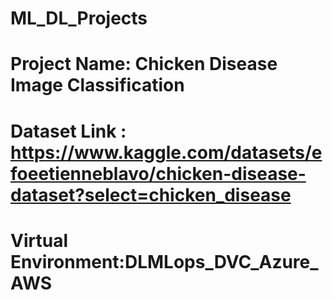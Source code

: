 # ML_DL_Projects
# Project Name: Chicken Disease Image Classification
# Dataset Link : https://www.kaggle.com/datasets/efoeetienneblavo/chicken-disease-dataset?select=chicken_disease
# Virtual Environment:DLMLops_DVC_Azure_AWS